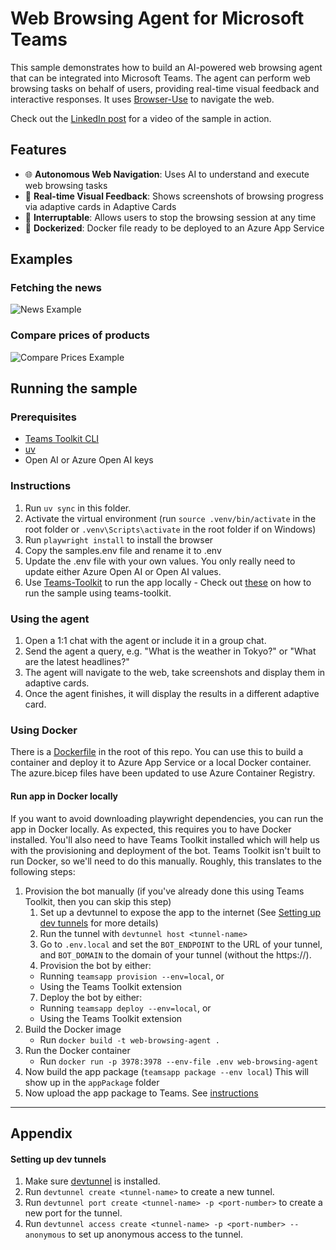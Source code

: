 # Web Browsing Agent for Microsoft Teams

This sample demonstrates how to build an AI-powered web browsing agent that can be integrated into Microsoft Teams. The agent can perform web browsing tasks on behalf of users, providing real-time visual feedback and interactive responses. It uses [Browser-Use](https://github.com/Browser-Use/Browser-Use) to navigate the web.

Check out the [LinkedIn post](https://www.linkedin.com/feed/update/urn:li:activity:7307477075148320768/) for a video of the sample in action.

## Features

- 🌐 **Autonomous Web Navigation**: Uses AI to understand and execute web browsing tasks
- 📸 **Real-time Visual Feedback**: Shows screenshots of browsing progress via adaptive cards in Adaptive Cards
- 🔄 **Interruptable**: Allows users to stop the browsing session at any time
- 🚢 **Dockerized**: Docker file ready to be deployed to an Azure App Service

## Examples

### Fetching the news

![News Example](./docs/news-example.gif)

### Compare prices of products

![Compare Prices Example](./docs/compare-prices-example.gif)

## Running the sample

### Prerequisites

- [Teams Toolkit CLI](https://learn.microsoft.com/en-us/microsoftteams/platform/toolkit/teams-toolkit-cli?pivots=version-three#get-started)
- [uv](https://docs.astral.sh/uv/getting-started/installation/)
- Open AI or Azure Open AI keys

### Instructions

1. Run `uv sync` in this folder.
2. Activate the virtual environment (run `source .venv/bin/activate` in the root folder or `.venv\Scripts\activate` in the root folder if on Windows)
3. Run `playwright install` to install the browser
4. Copy the samples.env file and rename it to .env
5. Update the .env file with your own values. You only really need to update either Azure Open AI or Open AI values.
6. Use [Teams-Toolkit](https://github.com/Office-Dev/Teams-Toolkit) to run the app locally - Check out [these](https://github.com/microsoft/teams-ai/tree/main/python/samples#appendix) on how to run the sample using teams-toolkit.

### Using the agent

1. Open a 1:1 chat with the agent or include it in a group chat.
2. Send the agent a query, e.g. "What is the weather in Tokyo?" or "What are the latest headlines?"
3. The agent will navigate to the web, take screenshots and display them in adaptive cards.
4. Once the agent finishes, it will display the results in a different adaptive card.

### Using Docker

There is a [Dockerfile](Dockerfile) in the root of this repo. You can use this to build a container and deploy it to Azure App Service or a local Docker container. The azure.bicep files have been updated to use Azure Container Registry.

#### Run app in Docker locally

If you want to avoid downloading playwright dependencies, you can run the app in Docker locally. As expected, this requires you to have Docker installed. You'll also need to have Teams Toolkit installed which will help us with the provisioning and deployment of the bot.
Teams Toolkit isn't built to run Docker, so we'll need to do this manually. Roughly, this translates to the following steps:

1. Provision the bot manually (if you've already done this using Teams Toolkit, then you can skip this step)
   1. Set up a devtunnel to expose the app to the internet (See [Setting up dev tunnels](#setting-up-dev-tunnels) for more details)
   2. Run the tunnel with `devtunnel host <tunnel-name>`
   3. Go to `.env.local` and set the `BOT_ENDPOINT` to the URL of your tunnel, and `BOT_DOMAIN` to the domain of your tunnel (without the https://).
   4. Provision the bot by either:
   - Running `teamsapp provision --env=local`, or
   - Using the Teams Toolkit extension
   7. Deploy the bot by either:
   - Running `teamsapp deploy --env=local`, or
   - Using the Teams Toolkit extension
2. Build the Docker image
   - Run `docker build -t web-browsing-agent .`
3. Run the Docker container
   - Run `docker run -p 3978:3978 --env-file .env web-browsing-agent`
4. Now build the app package (`teamsapp package --env local`) This will show up in the `appPackage` folder
5. Now upload the app package to Teams. See [instructions](https://learn.microsoft.com/en-us/microsoftteams/platform/concepts/deploy-and-publish/apps-upload)

---

## Appendix

#### Setting up dev tunnels

1. Make sure [devtunnel](https://github.com/microsoft/devtunnel) is installed.
2. Run `devtunnel create <tunnel-name>` to create a new tunnel.
3. Run `devtunnel port create <tunnel-name> -p <port-number>` to create a new port for the tunnel.
4. Run `devtunnel access create <tunnel-name> -p <port-number> --anonymous` to set up anonymous access to the tunnel.
